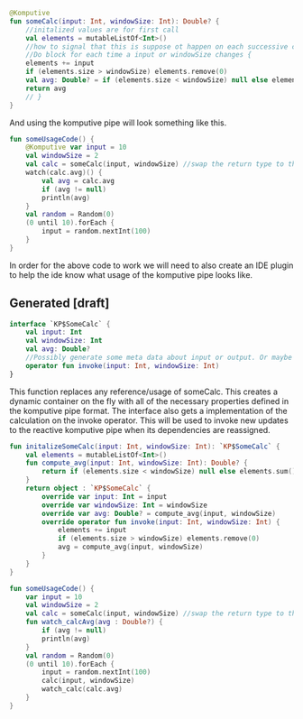 ```kotlin
@Komputive
fun someCalc(input: Int, windowSize: Int): Double? {
    //initalized values are for first call
    val elements = mutableListOf<Int>()
    //how to signal that this is suppose ot happen on each successive change
    //Do block for each time a input or windowSize changes {
    elements += input
    if (elements.size > windowSize) elements.remove(0)
    val avg: Double? = if (elements.size < windowSize) null else elements.sum() / windowSize.toDouble()
    return avg
    // }
}
```
And using the komputive pipe will look something like this. 
```kotlin
fun someUsageCode() {
    @Komputive var input = 10
    val windowSize = 2
    val calc = someCalc(input, windowSize) //swap the return type to the generated interface in compiler pugin + ide plugin
    watch(calc.avg)() {
        val avg = calc.avg
        if (avg != null)
        println(avg)
    }
    val random = Random(0)
    (0 until 10).forEach {
        input = random.nextInt(100)
    }
}
```

In order for the above code to work we will need to also create an IDE plugin to help the ide know what usage of the komputive pipe looks like. 


## Generated [draft]
```kotlin
interface `KP$SomeCalc` {
    val input: Int
    val windowSize: Int
    val avg: Double?
    //Possibly generate some meta data about input or output. Or maybe atleast a designated return type?
    operator fun invoke(input: Int, windowSize: Int)
}
```
This function replaces any reference/usage of someCalc. This creates a dynamic container on the fly with all of the necessary properties defined in the komputive pipe format. The interface also gets a implementation of the calculation on the invoke operator. This will be used to invoke new updates to the reactive komputive pipe when its dependencies are reassigned. 
```kotlin
fun initalizeSomeCalc(input: Int, windowSize: Int): `KP$SomeCalc` {
    val elements = mutableListOf<Int>()
    fun compute_avg(input: Int, windowSize: Int): Double? {
        return if (elements.size < windowSize) null else elements.sum() / windowSize.toDouble()
    }
    return object : `KP$SomeCalc` {
        override var input: Int = input
        override var windowSize: Int = windowSize
        override var avg: Double? = compute_avg(input, windowSize)
        override operator fun invoke(input: Int, windowSize: Int) {
            elements += input
            if (elements.size > windowSize) elements.remove(0)
            avg = compute_avg(input, windowSize)
        }
    }
}
```

```kotlin
fun someUsageCode() {
    var input = 10
    val windowSize = 2
    val calc = someCalc(input, windowSize) //swap the return type to the generated interface in compiler pugin + ide plugin
    fun watch_calcAvg(avg : Double?) {
        if (avg != null)
        println(avg)
    }
    val random = Random(0)
    (0 until 10).forEach {
        input = random.nextInt(100)
        calc(input, windowSize)
        watch_calc(calc.avg)
    }
}
```
